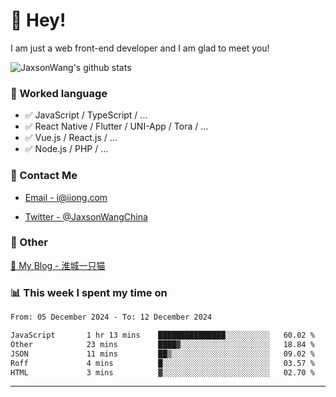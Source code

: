 # 👋 Hey!

I am just a web front-end developer and I am glad to meet you!

![JaxsonWang's github stats](https://github-readme-stats.vercel.app/api?username=JaxsonWang&&show_icons=true&&title_color=1abc9c&&icon_color=1abc9c)


### 📝 Worked language

- ✅ JavaScript / TypeScript / ...
- ✅ React Native / Flutter / UNI-App / Tora / ...
- ✅ Vue.js / React.js / ...
- ✅ Node.js / PHP / ...

### 📮 Contact Me

- [Email - i@iiong.com](mailto:i@iiong.com)

- [Twitter - @JaxsonWangChina](https://twitter.com/JaxsonWangChina)

### 🤪 Other

[📌 My Blog - 淮城一只猫](https://iiong.com)

### 📊 This week I spent my time on

<!--START_SECTION:waka-->

```txt
From: 05 December 2024 - To: 12 December 2024

JavaScript       1 hr 13 mins    ███████████████░░░░░░░░░░   60.02 %
Other            23 mins         ████▓░░░░░░░░░░░░░░░░░░░░   18.84 %
JSON             11 mins         ██▒░░░░░░░░░░░░░░░░░░░░░░   09.02 %
Roff             4 mins          █░░░░░░░░░░░░░░░░░░░░░░░░   03.57 %
HTML             3 mins          ▓░░░░░░░░░░░░░░░░░░░░░░░░   02.70 %
```

<!--END_SECTION:waka-->

---
